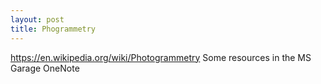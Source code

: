 ```yaml
---
layout: post
title: Phogrammetry
---
```


<https://en.wikipedia.org/wiki/Photogrammetry>
Some resources in the MS Garage OneNote
